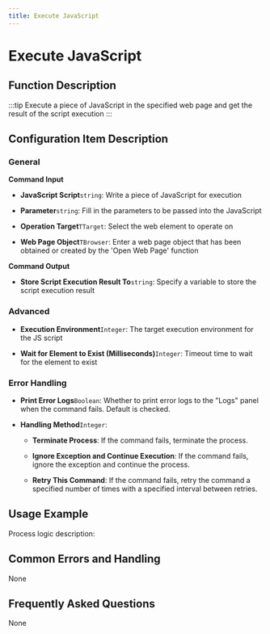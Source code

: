 ```yaml
---
title: Execute JavaScript
---
```


# Execute JavaScript

## Function Description

:::tip 
Execute a piece of JavaScript in the specified web page and get the result of the script execution
:::

## Configuration Item Description

### General

**Command Input**

- **JavaScript Script**`string`: Write a piece of JavaScript for execution

- **Parameter**`string`: Fill in the parameters to be passed into the JavaScript

- **Operation Target**`TTarget`: Select the web element to operate on

- **Web Page Object**`TBrowser`: Enter a web page object that has been obtained or created by the 'Open Web Page' function


**Command Output**

- **Store Script Execution Result To**`string`: Specify a variable to store the script execution result

### Advanced

- **Execution Environment**`Integer`: The target execution environment for the JS script

- **Wait for Element to Exist (Milliseconds)**`Integer`: Timeout time to wait for the element to exist


### Error Handling

- **Print Error Logs**`Boolean`: Whether to print error logs to the "Logs" panel when the command fails. Default is checked. 

- **Handling Method**`Integer`:

    - **Terminate Process**: If the command fails, terminate the process.

    - **Ignore Exception and Continue Execution**: If the command fails, ignore the exception and continue the process.

    - **Retry This Command**: If the command fails, retry the command a specified number of times with a specified interval between retries.

## Usage Example

Process logic description:

## Common Errors and Handling

None

## Frequently Asked Questions

None

